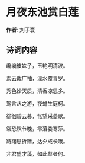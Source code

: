 # 月夜东池赏白莲

**作者**: 刘子寰

## 诗词内容

巉巉彼姝子，玉艳明清波。

素云裁广袖，渌水覆青罗。

秀色妙天质，清香凉思多。

驾言从之游，夜蟾生庭柯。

徘徊碧云暮，怅望采菱歌。

常恐秋节晚，零落委寒莎。

踌躇思折赠，达夕成长哦。

非君盛才藻，如此粲者何。

